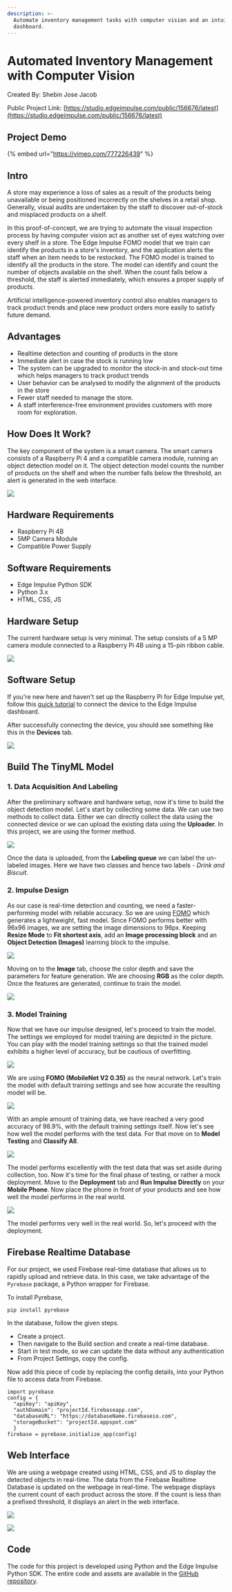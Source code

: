 ```yaml
---
description: >-
  Automate inventory management tasks with computer vision and an intuitive
  dashboard.
---
```


# Automated Inventory Management with Computer Vision

Created By: Shebin Jose Jacob

Public Project Link: [https://studio.edgeimpulse.com/public/156676/latest](https://studio.edgeimpulse.com/public/156676/latest)

## Project Demo

{% embed url="https://vimeo.com/777226439" %}

## Intro

A store may experience a loss of sales as a result of the products being unavailable or being positioned incorrectly on the shelves in a retail shop. Generally, visual audits are undertaken by the staff to discover out-of-stock and misplaced products on a shelf.

In this proof-of-concept, we are trying to automate the visual inspection process by having computer vision act as another set of eyes watching over every shelf in a store. The Edge Impulse FOMO model that we train can identify the products in a store's inventory, and the application alerts the staff when an item needs to be restocked. The FOMO model is trained to identify all the products in the store. The model can identify and count the number of objects available on the shelf. When the count falls below a threshold, the staff is alerted immediately, which ensures a proper supply of products.

Artificial intelligence-powered inventory control also enables managers to track product trends and place new product orders more easily to satisfy future demand.

## Advantages

* Realtime detection and counting of products in the store
* Immediate alert in case the stock is running low
* The system can be upgraded to monitor the stock-in and stock-out time which helps managers to track product trends
* User behavior can be analysed to modify the alignment of the products in the store
* Fewer staff needed to manage the store.
* A staff interference-free environment provides customers with more room for exploration.

## How Does It Work?

The key component of the system is a smart camera. The smart camera consists of a Raspberry Pi 4 and a compatible camera module, running an object detection model on it. The object detection model counts the number of products on the shelf and when the number falls below the threshold, an alert is generated in the web interface.

![](../.gitbook/assets/automated-inventory-management/dataflow.jpg)

## Hardware Requirements

* Raspberry Pi 4B
* 5MP Camera Module
* Compatible Power Supply

## Software Requirements

* Edge Impulse Python SDK
* Python 3.x
* HTML, CSS, JS

## Hardware Setup

The current hardware setup is very minimal. The setup consists of a 5 MP camera module connected to a Raspberry Pi 4B using a 15-pin ribbon cable.

![](../.gitbook/assets/automated-inventory-management/rpi-4b.jpg)

## Software Setup

If you're new here and haven't set up the Raspberry Pi for Edge Impulse yet, follow this [quick tutorial](https://docs.edgeimpulse.com/docs/development-platforms/officially-supported-cpu-gpu-targets/raspberry-pi-4) to connect the device to the Edge Impulse dashboard.

After successfully connecting the device, you should see something like this in the **Devices** tab.

![](../.gitbook/assets/automated-inventory-management/devices.jpg)

## Build The TinyML Model

### 1. Data Acquisition And Labeling

After the preliminary software and hardware setup, now it's time to build the object detection model. Let's start by collecting some data. We can use two methods to collect data. Either we can directly collect the data using the connected device or we can upload the existing data using the **Uploader**. In this project, we are using the former method.

![](../.gitbook/assets/automated-inventory-management/labelling.jpg)

Once the data is uploaded, from the **Labeling queue** we can label the un-labeled images. Here we have two classes and hence two labels - _Drink and Biscuit_.

### 2. Impulse Design

As our case is real-time detection and counting, we need a faster-performing model with reliable accuracy. So we are using [FOMO](https://docs.edgeimpulse.com/docs/edge-impulse-studio/learning-blocks/object-detection/fomo-object-detection-for-constrained-devices) which generates a lightweight, fast model. Since FOMO performs better with 96x96 images, we are setting the image dimensions to 96px. Keeping **Resize Mode** to **Fit shortest axis**, add an **Image processing block** and an **Object Detection (Images)** learning block to the impulse.

![](../.gitbook/assets/automated-inventory-management/impulsedesign.jpg)

Moving on to the **Image** tab, choose the color depth and save the parameters for feature generation. We are choosing **RGB** as the color depth. Once the features are generated, continue to train the model.

![](../.gitbook/assets/automated-inventory-management/image.jpg)

### 3. Model Training

Now that we have our impulse designed, let's proceed to train the model. The settings we employed for model training are depicted in the picture. You can play with the model training settings so that the trained model exhibits a higher level of accuracy, but be cautious of overfitting.

![](../.gitbook/assets/automated-inventory-management/training.jpg)

We are using **FOMO (MobileNet V2 0.35)** as the neural network. Let's train the model with default training settings and see how accurate the resulting model will be.

![](../.gitbook/assets/automated-inventory-management/accuracy.jpg)

With an ample amount of training data, we have reached a very good accuracy of 98.9%, with the default training settings itself. Now let's see how well the model performs with the test data. For that move on to **Model Testing** and **Classify All**.

![](../.gitbook/assets/automated-inventory-management/modeltesting.jpg)

The model performs excellently with the test data that was set aside during collection, too. Now it's time for the final phase of testing, or rather a mock deployment. Move to the **Deployment** tab and **Run Impulse Directly** on your **Mobile Phone**. Now place the phone in front of your products and see how well the model performs in the real world.

![](../.gitbook/assets/automated-inventory-management/deployment.jpg)

The model performs very well in the real world. So, let's proceed with the deployment.

## Firebase Realtime Database

For our project, we used Firebase real-time database that allows us to rapidly upload and retrieve data. In this case, we take advantage of the `Pyrebase` package, a Python wrapper for Firebase.

To install Pyrebase,

```
pip install pyrebase
```

In the database, follow the given steps.

* Create a project.
* Then navigate to the Build section and create a real-time database.
* Start in test mode, so we can update the data without any authentication
* From Project Settings, copy the config.

Now add this piece of code by replacing the config details, into your Python file to access data from Firebase.

```
import pyrebase
config = {
  "apiKey": "apiKey",
  "authDomain": "projectId.firebaseapp.com",
  "databaseURL": "https://databaseName.firebaseio.com",
  "storageBucket": "projectId.appspot.com"
  }
firebase = pyrebase.initialize_app(config)
```

## Web Interface

We are using a webpage created using HTML, CSS, and JS to display the detected objects in real-time. The data from the Firebase Realtime Database is updated on the webpage in real-time. The webpage displays the current count of each product across the store. If the count is less than a prefixed threshold, it displays an alert in the web interface.

![](../.gitbook/assets/automated-inventory-management/web.jpg)

![](../.gitbook/assets/automated-inventory-management/web2.jpg)

## Code

The code for this project is developed using Python and the Edge Impulse Python SDK. The entire code and assets are available in the [GitHub repository](https://github.com/CodersCafeTech/Automated-Inventory-Management).

